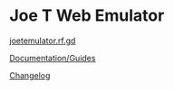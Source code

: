 # Joe T Web Emulator

[joetemulator.rf.gd](https://joetemulator.rf.gd)

[Documentation/Guides](https://github.com/joethun/joetwebemulator/wiki/Documentation-%7C-Guides)

[Changelog](https://github.com/joethun/joetwebemulator/wiki/Changelog)
